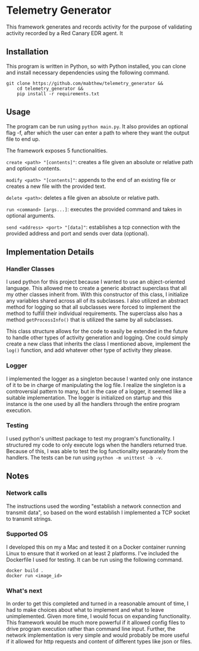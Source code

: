 # Telemetry Generator

This framework generates and records activity for the purpose of validating activity recorded by a Red Canary EDR agent. It 

## Installation
This program is written in Python, so with Python installed, you can clone and install necessary dependencies using the following command.

```
git clone https://github.com/mabthew/telemetry_generator && 
    cd telemetry_generator &&
    pip install -r requirements.txt
```

## Usage
The program can be run using `python main.py`. It also provides an optional flag -f, after which the user can enter a path to where they want the output file to end up.

The framework exposes 5 functionalities.

`create <path> "[contents]"`: creates  a file given an absolute or relative path and optional contents.

`modify <path> "[contents]"`: appends to the end of an existing file or creates a new file with the provided text.

`delete <path>`: deletes a file given an absolute or relative path.

`run <command> [args...]`: executes the provided command and takes in optional arguments.

`send <address> <port> "[data]"`: establishes a tcp connection with the provided address and port and sends over data (optional).



## Implementation Details

### Handler Classes

I used python for this project because I wanted to use an object-oriented language. This allowed me to create a generic abstract superclass that all my other classes inherit from. With this constructor of this class, I initialize any variables shared across all of its subclasses. I also utilized an abstract method for logging so that all subclasses were forced to implement the method to fulfill their individual requirements. The superclass also has a method `getProcessInfo()` that is utilized the same by all subclasses.

This class structure allows for the code to easily be extended in the future to handle other types of activity generation and logging. One could simply create a new class that inherits the class I mentioned above, implement the `log()` function, and add whatever other type of activity they please.


### Logger

I implemented the logger as a singleton because I wanted only one instance of it to be in charge of manipulating the log file. I realize the singleton is a controversial pattern to many, but in the case of a logger, it seemed like a suitable implementation. The logger is initialized on startup and this instance is the one used by all the handlers through the entire program execution.


### Testing

I used python's unittest package to test my program's functionality. I structured my code to only execute logs when the handlers returned true. Because of this, I was able to test the log functionality separately from the handlers. The tests can be run using `python -m unittest -b -v`.

## Notes

### Network calls

The instructions used the wording "establish a network connection and transmit data", so based on the word establish I implemented a TCP socket to transmit strings.

### Supported OS

I developed this on my a Mac and tested it on a Docker container running Linux to ensure that it worked on at least 2 platforms. I've included the Dockerfile I used for testing. It can be run using the following command.

```
docker build .  
docker run <image_id>
```

### What's next

In order to get this completed and turned in a reasonable amount of time, I had to make choices about what to implement and what to leave unimplemented. Given more time, I would focus on expanding functionality. This framework would be much more powerful if it allowed config files to drive program execution rather than command line input. Further, the network implementation is very simple and would probably be more useful if it allowed for http requests and content of different types like json or files.